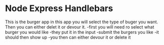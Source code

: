 # Node Express Handlebars


This is the burger app in this app you will select the type of buger you want.
Then you can either delet it or devour it.
    -first you will need ro select what burger you would like 
    -they put it in the input 
    -submit the burgers you like
    -it should then show up 
    -you then can either devour it or delete it 
